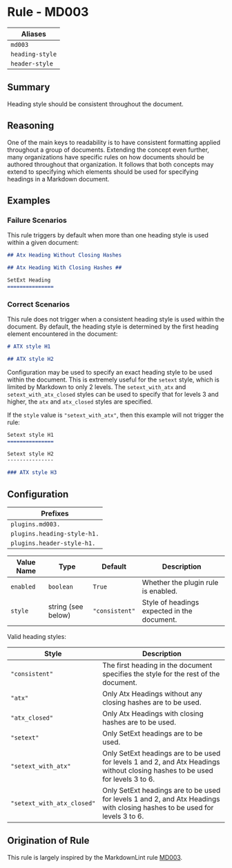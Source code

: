 # Rule - MD003

| Aliases |
| --- |
| `md003` |
| `heading-style` |
| `header-style` |

## Summary

Heading style should be consistent throughout the document.

## Reasoning

One of the main keys to readability is to have consistent formatting applied
throughout a group of documents.  Extending the concept even further, many
organizations have specific rules on how documents should be authored throughout
that organization.  It follows that both concepts may extend to specifying
which elements should be used for specifying headings in a Markdown document.

## Examples

### Failure Scenarios

This rule triggers by default when more than one heading style is used within
a given document:

```Markdown
## Atx Heading Without Closing Hashes

## Atx Heading With Closing Hashes ##

SetExt Heading
===============
```

### Correct Scenarios

This rule does not trigger when a consistent heading style is used within
the document.  By default, the heading style is determined by the first
heading element encountered in the document:

```Markdown
# ATX style H1

## ATX style H2
```

Configuration may be used to specify an exact heading style to be used within
the document.  This is extremely useful for the `setext` style, which is limited
by Markdown to only 2 levels.  The `setext_with_atx` and `setext_with_atx_closed`
styles can be used to specify that for levels 3 and higher, the `atx` and
`atx_closed` styles are specified.

If the `style` value is `"setext_with_atx"`, then this example will not trigger
the rule:

```Markdown
Setext style H1
===============

Setext style H2
---------------

### ATX style H3
```

## Configuration

| Prefixes |
| --- |
| `plugins.md003.` |
| `plugins.heading-style-h1.` |
| `plugins.header-style-h1.` |

| Value Name | Type | Default | Description |
| -- | -- | -- | -- |
| `enabled` | `boolean` | `True` | Whether the plugin rule is enabled. |
| `style` | string (see below) | `"consistent"` | Style of headings expected in the document. |

Valid heading styles:

| Style | Description |
| -- | -- |
| `"consistent"` | The first heading in the document specifies the style for the rest of the document. |
| `"atx"` | Only Atx Headings without any closing hashes are to be used. |
| `"atx_closed"` | Only Atx Headings with closing hashes are to be used. |
| `"setext"` | Only SetExt headings are to be used. |
| `"setext_with_atx"` | Only SetExt headings are to be used for levels 1 and 2, and Atx Headings without closing hashes to be used for levels 3 to 6.|
| `"setext_with_atx_closed"` |Only SetExt headings are to be used for levels 1 and 2, and Atx Headings with closing hashes to be used for levels 3 to 6.|

## Origination of Rule

This rule is largely inspired by the MarkdownLint rule
[MD003](https://github.com/DavidAnson/markdownlint/blob/master/doc/Rules.md#md003---heading-style).
